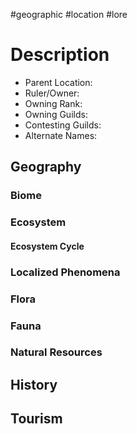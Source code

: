#geographic #location #lore 
# Description

- Parent Location:
- Ruler/Owner:
- Owning Rank:
- Owning Guilds:
- Contesting Guilds:
- Alternate Names:

## Geography

### Biome

### Ecosystem

#### Ecosystem Cycle

### Localized Phenomena

### Flora

### Fauna

### Natural Resources

## History

## Tourism